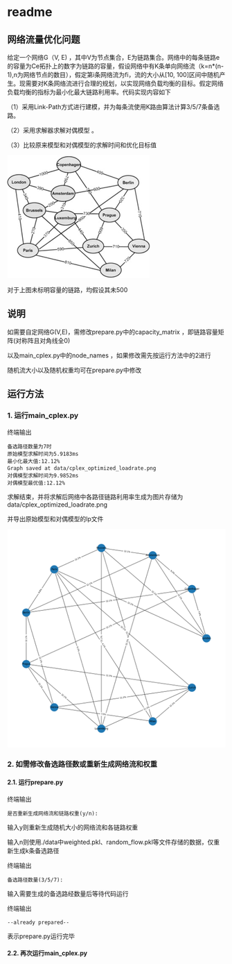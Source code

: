 # readme

## 网络流量优化问题 

给定一个网络G（V, E) ，其中V为节点集合，E为链路集合。网络中的每条链路e的容量为Ce拓扑上的数字为链路的容量，假设网络中有K条单向网络流（k=n*(n-1),n为网络节点的数目），假定第i条网络流为fi，流的大小从[10, 100]区间中随机产生。现需要对K条网络流进行合理的规划，以实现网络负载均衡的目标。假定网络负载均衡的指标为最小化最大链路利用率。代码实现内容如下

（1）采用Link-Path方式进行建模，并为每条流使用K路由算法计算3/5/7条备选路。

（2）采用求解器求解对偶模型 。

（3）比较原来模型和对偶模型的求解时间和优化目标值

![1738213423388](https://github.com/Dmmmmmy/MCF/blob/main/assets/1738213423388.png)

对于上图未标明容量的链路，均假设其未500

## 说明

如需要自定网络G(V,E)，需修改prepare.py中的capacity_matrix ，即链路容量矩阵(对称阵且对角线全0)

以及main_cplex.py中的node_names ，如果修改需先按运行方法中的2进行

随机流大小以及随机权重均可在prepare.py中修改

## 运行方法

### 1. 运行main_cplex.py

终端输出

```
备选路径数量为7时
原始模型求解时间为5.9183ms
最小化最大值:12.12%
Graph saved at data/cplex_optimized_loadrate.png
对偶模型求解时间为9.9852ms
对偶模型最优值:12.12%
```

求解结束，并将求解后网络中各路径链路利用率生成为图片存储为data/cplex_optimized_loadrate.png

并导出原始模型和对偶模型的lp文件

![1733280729794](https://github.com/Dmmmmmy/MCF/blob/main/assets/1733280729794.png)

### 2. 如需修改备选路径数或重新生成网络流和权重

#### 2.1. 运行prepare.py

终端输出

```
是否重新生成网络流和链路权重(y/n):
```

输入y则重新生成随机大小的网络流和各链路权重

输入n则使用./data中weighted.pkl、random_flow.pkl等文件存储的数据，仅重新生成k条备选路径

终端输出

```
备选路径数量(3/5/7):
```

输入需要生成的备选路经数量后等待代码运行

终端输出

```
--already prepared--
```

表示prepare.py运行完毕

#### 2.2. 再次运行main_cplex.py
